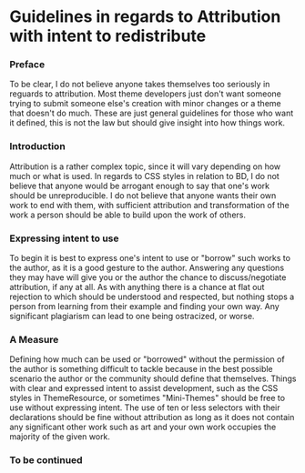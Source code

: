 # Guidelines in regards to Attribution with intent to redistribute

<h3>Preface</h3>

<div>To be clear, I do not believe anyone takes themselves too seriously in reguards to attribution. Most theme developers just don't want someone trying to submit someone else's creation with minor changes or a theme that doesn't do much. These are just general guidelines for those who want it defined, this is not the law but should give insight into how things work.</div>

<h3>Introduction</h3>

<div>Attribution is a rather complex topic, since it will vary depending on how much or what is used. In regards to CSS styles in relation to BD, I do not believe that anyone would be arrogant enough to say that one's work should be unreproducible. I do not believe that anyone wants their own work to end with them, with sufficient attribution and transformation of the work a person should be able to build upon the work of others.</div>

<h3>Expressing intent to use</h3>

<div>To begin it is best to express one's intent to use or "borrow" such works to the author, as it is a good gesture to the author. Answering any questions they may have will give you or the author the chance to discuss/negotiate attribution, if any at all. As with anything there is a chance at flat out rejection to which should be understood and respected, but nothing stops a person from learning from their example and finding your own way. Any significant plagiarism can lead to one being ostracized, or worse.</div>

<h3>A Measure</h3>

<div>Defining how much can be used or "borrowed" without the permission of the author is something difficult to tackle because in the best possible scenario the author or the community should define that themselves. Things with clear and expressed intent to assist development, such as the CSS styles in ThemeResource, or sometimes "Mini-Themes" should be free to use without expressing intent. The use of ten or less selectors with their declarations should be fine without attribution as long as it does not contain any significant other work such as art and your own work occupies the majority of the given work.</div>

<h3>To be continued</h3>
